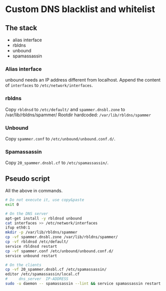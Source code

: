 # Custom DNS blacklist and whitelist

## The stack

- alias interface
- rbldns
- unbound
- spamassassin

### Alias interface

unbound needs an IP address different from localhost.
Append the content of `interfaces` to `/etc/network/interfaces`.

### rbldns

Copy `rbldnsd` to `/etc/default/`
and `spammer.dnsbl.zone` to /var/lib/rbldns/spammer/
Rootdir hardcoded: `/var/lib/rbldns/spammer`

### Unbound

Copy `spammer.conf` to `/etc/unbound/unbound.conf.d/`.

### Spamassassin

Copy `20_spammer.dnsbl.cf` to `/etc/spamassassin/`.

## Pseudo script

All the above in commands.

```bash
# Do not execute it, use copy&paste
exit 0

# On the DNS server
apt-get install -y rbldnsd unbound
cat interfaces >> /etc/network/interfaces
ifup eth0:1
mkdir -p /var/lib/rbldns/spammer
cp -vf spammer.dnsbl.zone /var/lib/rbldns/spammer/
cp -vf rbldnsd /etc/default/
service rbldnsd restart
cp -vf spammer.conf /etc/unbound/unbound.conf.d/
service unbound restart

# On the clients
cp -vf 20_spammer.dnsbl.cf /etc/spamassassin/
editor /etc/spamassassin/local.cf
#     dns_server  IP-ADDRESS
sudo -u daemon -- spamassassin --lint && service spamassassin restart
```
